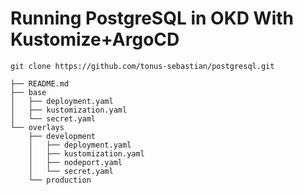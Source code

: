 # Running PostgreSQL in OKD With Kustomize+ArgoCD
`git clone https://github.com/tonus-sebastian/postgresql.git`

```
├── README.md
├── base
│   ├── deployment.yaml
│   ├── kustomization.yaml
│   └── secret.yaml
└── overlays
    ├── development
    │   ├── deployment.yaml
    │   ├── kustomization.yaml
    │   ├── nodeport.yaml
    │   └── secret.yaml
    └── production

```